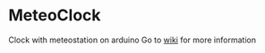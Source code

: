 # MeteoClock
Clock with meteostation on arduino
Go to [wiki](../MeteoClock/wiki) for more information
